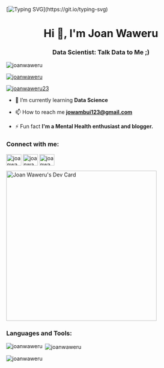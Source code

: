[![Typing SVG](https://readme-typing-svg.herokuapp.com?color=%23F724A5&lines=Hey+everyone!!;My+name+is+Joan+Waweru%F0%9F%98%81;A+Software+Developer;And+Aspiring+Data+Analyst;Welcome+to+my+Github+Profile!)](https://git.io/typing-svg)

<!-- <a href="https://github.com/joanwaweru/github-readme-activity-graph"><img alt="Joan Waweru's Activity Graph" src="https://activity-graph.herokuapp.com/graph?username=joanwaweru&bg_color=1c041c&color=de34eb&line=5BCDEC&point=FFFFFF&hide_border=false" /></a> -->

<h1 align="center">Hi 👋, I'm Joan Waweru</h1>
<h3 align="center">Data Scientist: Talk Data to Me ;)</h3>

<p align="left"> <img src="https://komarev.com/ghpvc/?username=joanwaweru&label=Profile%20views&color=0e75b6&style=flat" alt="joanwaweru" /> </p>

<p align="left"> <a href="https://github.com/ryo-ma/github-profile-trophy"><img src="https://github-profile-trophy.vercel.app/?username=joanwaweru" alt="joanwaweru" /></a> </p>

<p align="left"> <a href="https://twitter.com/joanwaweru23" target="blank"><img src="https://img.shields.io/twitter/follow/joanwaweru23?logo=twitter&style=for-the-badge" alt="joanwaweru23" /></a> </p>

- 🌱 I’m currently learning **Data Science**

- 📫 How to reach me **jowambui123@gmail.com**

- ⚡ Fun fact **I'm a Mental Health enthusiast and blogger.**

<h3 align="left">Connect with me:</h3>
<p align="left">
<a href="https://twitter.com/joanwaweru23" target="blank"><img align="center" src="https://raw.githubusercontent.com/rahuldkjain/github-profile-readme-generator/master/src/images/icons/Social/twitter.svg" alt="joanwaweru23" height="30" width="40" /></a>
<a href="https://linkedin.com/in/joanwaweru" target="blank"><img align="center" src="https://raw.githubusercontent.com/rahuldkjain/github-profile-readme-generator/master/src/images/icons/Social/linked-in-alt.svg" alt="joanwaweru" height="30" width="40" /></a>
<a href="https://www.leetcode.com/joanwaweru" target="blank"><img align="center" src="https://raw.githubusercontent.com/rahuldkjain/github-profile-readme-generator/master/src/images/icons/Social/leet-code.svg" alt="joanwaweru" height="30" width="40" /></a>
</p>
<p> <a href="https://app.daily.dev/joanwaweru"><img src="https://api.daily.dev/devcards/bd74cf32c15a451a806edd2816284699.png?r=jhz" width="400" alt="Joan Waweru's Dev Card"/></a> </p>

<h3 align="left">Languages and Tools:</h3>
<!-- <p align="left"> <a href="https://developer.android.com" target="_blank" rel="noreferrer"> <img src="https://raw.githubusercontent.com/devicons/devicon/master/icons/android/android-original-wordmark.svg" alt="android" width="40" height="40"/> </a> <a href="https://www.arduino.cc/" target="_blank" rel="noreferrer"> <img src="https://cdn.worldvectorlogo.com/logos/arduino-1.svg" alt="arduino" width="40" height="40"/> </a> <a href="https://azure.microsoft.com/en-in/" target="_blank" rel="noreferrer"> <img src="https://www.vectorlogo.zone/logos/microsoft_azure/microsoft_azure-icon.svg" alt="azure" width="40" height="40"/> </a> <a href="https://getbootstrap.com" target="_blank" rel="noreferrer"> <img src="https://raw.githubusercontent.com/devicons/devicon/master/icons/bootstrap/bootstrap-plain-wordmark.svg" alt="bootstrap" width="40" height="40"/> </a> <a href="https://www.w3schools.com/cpp/" target="_blank" rel="noreferrer"> <img src="https://raw.githubusercontent.com/devicons/devicon/master/icons/cplusplus/cplusplus-original.svg" alt="cplusplus" width="40" height="40"/> </a> <a href="https://www.w3schools.com/css/" target="_blank" rel="noreferrer"> <img src="https://raw.githubusercontent.com/devicons/devicon/master/icons/css3/css3-original-wordmark.svg" alt="css3" width="40" height="40"/> </a> <a href="https://firebase.google.com/" target="_blank" rel="noreferrer"> <img src="https://www.vectorlogo.zone/logos/firebase/firebase-icon.svg" alt="firebase" width="40" height="40"/> </a> <a href="https://git-scm.com/" target="_blank" rel="noreferrer"> <img src="https://www.vectorlogo.zone/logos/git-scm/git-scm-icon.svg" alt="git" width="40" height="40"/> </a> <a href="https://www.w3.org/html/" target="_blank" rel="noreferrer"> <img src="https://raw.githubusercontent.com/devicons/devicon/master/icons/html5/html5-original-wordmark.svg" alt="html5" width="40" height="40"/> </a> <a href="https://www.java.com" target="_blank" rel="noreferrer"> <img src="https://raw.githubusercontent.com/devicons/devicon/master/icons/java/java-original.svg" alt="java" width="40" height="40"/> </a> <a href="https://developer.mozilla.org/en-US/docs/Web/JavaScript" target="_blank" rel="noreferrer"> <img src="https://raw.githubusercontent.com/devicons/devicon/master/icons/javascript/javascript-original.svg" alt="javascript" width="40" height="40"/> </a> <a href="https://laravel.com/" target="_blank" rel="noreferrer"> <img src="https://raw.githubusercontent.com/devicons/devicon/master/icons/laravel/laravel-plain-wordmark.svg" alt="laravel" width="40" height="40"/> </a> <a href="https://www.linux.org/" target="_blank" rel="noreferrer"> <img src="https://raw.githubusercontent.com/devicons/devicon/master/icons/linux/linux-original.svg" alt="linux" width="40" height="40"/> </a> <a href="https://www.mongodb.com/" target="_blank" rel="noreferrer"> <img src="https://raw.githubusercontent.com/devicons/devicon/master/icons/mongodb/mongodb-original-wordmark.svg" alt="mongodb" width="40" height="40"/> </a> <a href="https://www.mysql.com/" target="_blank" rel="noreferrer"> <img src="https://raw.githubusercontent.com/devicons/devicon/master/icons/mysql/mysql-original-wordmark.svg" alt="mysql" width="40" height="40"/> </a> <a href="https://nodejs.org" target="_blank" rel="noreferrer"> <img src="https://raw.githubusercontent.com/devicons/devicon/master/icons/nodejs/nodejs-original-wordmark.svg" alt="nodejs" width="40" height="40"/> </a> <a href="https://www.php.net" target="_blank" rel="noreferrer"> <img src="https://raw.githubusercontent.com/devicons/devicon/master/icons/php/php-original.svg" alt="php" width="40" height="40"/> </a> <a href="https://www.python.org" target="_blank" rel="noreferrer"> <img src="https://raw.githubusercontent.com/devicons/devicon/master/icons/python/python-original.svg" alt="python" width="40" height="40"/> </a> <a href="https://reactjs.org/" target="_blank" rel="noreferrer"> <img src="https://raw.githubusercontent.com/devicons/devicon/master/icons/react/react-original-wordmark.svg" alt="react" width="40" height="40"/> </a> </p> -->

<p><img align="left" src="https://github-readme-stats.vercel.app/api/top-langs?username=joanwaweru&show_icons=true&locale=en&layout=compact" alt="joanwaweru" /></p>

<p>&nbsp;<img align="center" src="https://github-readme-stats.vercel.app/api?username=joanwaweru&show_icons=true&locale=en" alt="joanwaweru" /></p>

<p><img align="center" src="https://github-readme-streak-stats.herokuapp.com/?user=joanwaweru&" alt="joanwaweru" /></p>


